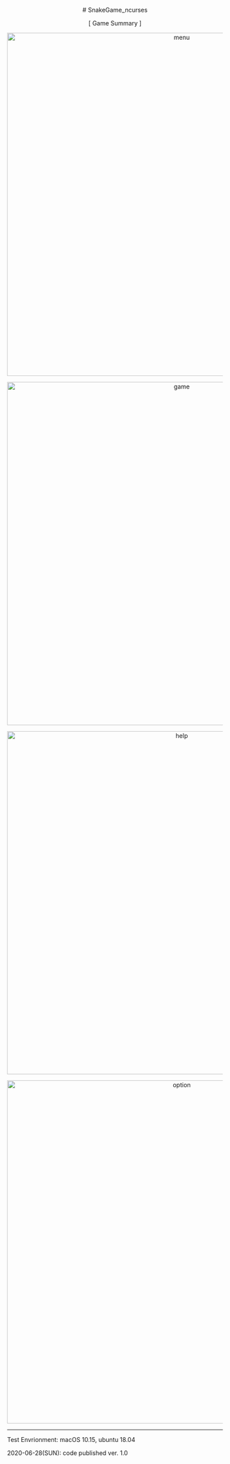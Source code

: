 <p align="center"> # SnakeGame_ncurses </p>
<p align="center">[ Game Summary ]</p>

<p align="center">
 <img width="800" alt="menu" src="https://user-images.githubusercontent.com/2377324/85927285-025c2600-b8e0-11ea-9e6b-b1093b56518c.png">
</p>
<p align="center">
<img width="800" alt="game" src="https://user-images.githubusercontent.com/2377324/85913549-c63dac80-b870-11ea-809d-56ffe4292bc0.png">
 </p>
<p align="center">
<img width="800" alt="help" src="https://user-images.githubusercontent.com/2377324/85919521-af19b180-b8a6-11ea-900f-21a020eeade5.png">
</p>
<p align="center">
<img width="800" alt="option" src="https://user-images.githubusercontent.com/2377324/85927290-0720da00-b8e0-11ea-9da2-ff6aa30df8d5.png">
</p>

----------------
Test Envrionment: macOS 10.15, ubuntu 18.04

2020-06-28(SUN): code published ver. 1.0
